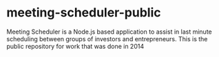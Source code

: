 # meeting-scheduler-public
Meeting Scheduler is a Node.js based application to assist in last minute scheduling between groups of investors and entrepreneurs. This is the public repository for work that was done in 2014
